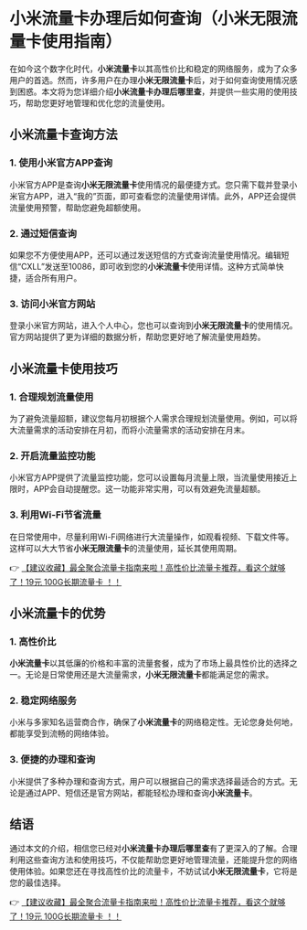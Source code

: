 # 小米流量卡办理后如何查询（小米无限流量卡使用指南）

在如今这个数字化时代，**小米流量卡**以其高性价比和稳定的网络服务，成为了众多用户的首选。然而，许多用户在办理**小米无限流量卡**后，对于如何查询使用情况感到困惑。本文将为您详细介绍**小米流量卡办理后哪里查**，并提供一些实用的使用技巧，帮助您更好地管理和优化您的流量使用。

## 小米流量卡查询方法

### 1. 使用小米官方APP查询
小米官方APP是查询**小米无限流量卡**使用情况的最便捷方式。您只需下载并登录小米官方APP，进入“我的”页面，即可查看您的流量使用详情。此外，APP还会提供流量使用预警，帮助您避免超额使用。

### 2. 通过短信查询
如果您不方便使用APP，还可以通过发送短信的方式查询流量使用情况。编辑短信“CXLL”发送至10086，即可收到您的**小米流量卡**使用详情。这种方式简单快捷，适合所有用户。

### 3. 访问小米官方网站
登录小米官方网站，进入个人中心，您也可以查询到**小米无限流量卡**的使用情况。官方网站提供了更为详细的数据分析，帮助您更好地了解流量使用趋势。

## 小米流量卡使用技巧

### 1. 合理规划流量使用
为了避免流量超额，建议您每月初根据个人需求合理规划流量使用。例如，可以将大流量需求的活动安排在月初，而将小流量需求的活动安排在月末。

### 2. 开启流量监控功能
小米官方APP提供了流量监控功能，您可以设置每月流量上限，当流量使用接近上限时，APP会自动提醒您。这一功能非常实用，可以有效避免流量超额。

### 3. 利用Wi-Fi节省流量
在日常使用中，尽量利用Wi-Fi网络进行大流量操作，如观看视频、下载文件等。这样可以大大节省**小米无限流量卡**的流量使用，延长其使用周期。

👉 [【建议收藏】最全聚合流量卡指南来啦！高性价比流量卡推荐，看这个就够了！19元 100G长期流量卡 ！！](https://bit.ly/Liuliangka)

## 小米流量卡的优势

### 1. 高性价比
**小米流量卡**以其低廉的价格和丰富的流量套餐，成为了市场上最具性价比的选择之一。无论是日常使用还是大流量需求，**小米无限流量卡**都能满足您的需求。

### 2. 稳定网络服务
小米与多家知名运营商合作，确保了**小米流量卡**的网络稳定性。无论您身处何地，都能享受到流畅的网络体验。

### 3. 便捷的办理和查询
小米提供了多种办理和查询方式，用户可以根据自己的需求选择最适合的方式。无论是通过APP、短信还是官方网站，都能轻松办理和查询**小米流量卡**。

## 结语

通过本文的介绍，相信您已经对**小米流量卡办理后哪里查**有了更深入的了解。合理利用这些查询方法和使用技巧，不仅能帮助您更好地管理流量，还能提升您的网络使用体验。如果您还在寻找高性价比的流量卡，不妨试试**小米无限流量卡**，它将是您的最佳选择。

👉 [【建议收藏】最全聚合流量卡指南来啦！高性价比流量卡推荐，看这个就够了！19元 100G长期流量卡 ！！](https://bit.ly/Liuliangka)